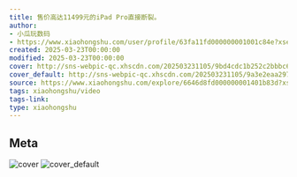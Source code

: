 ```yaml
---
title: 售价高达11499元的iPad Pro直接断裂。
author:
- 小瓜玩数码
- https://www.xiaohongshu.com/user/profile/63fa11fd000000001001c84e?xsec_token=undefined
created: 2025-03-23T00:00:00
modified: 2025-03-23T00:00:00
cover: http://sns-webpic-qc.xhscdn.com/202503231105/9bd4cdc1b252c2bbbc6f9483a837ba93/spectrum/1040g34o312ss7dtjk00g5ovq27uk3i2eup6d4fo!nc_n_webp_prv_1
cover_default: http://sns-webpic-qc.xhscdn.com/202503231105/9a3e2eaa297aadcd4fbee3911f9cc69b/spectrum/1040g34o312ss7dtjk00g5ovq27uk3i2eup6d4fo!nc_n_webp_mw_1
source: https://www.xiaohongshu.com/explore/6646d8fd000000001401b83d?xsec_token=ABG4BUh6vUuxTRAX_6vF6OV_p22q9nQin9vOUsg7FFEEA=
tags: xiaohongshu/video
tags-link:
type: xiaohongshu
---
```


## Meta

![cover](http://sns-webpic-qc.xhscdn.com/202503231105/9bd4cdc1b252c2bbbc6f9483a837ba93/spectrum/1040g34o312ss7dtjk00g5ovq27uk3i2eup6d4fo!nc_n_webp_prv_1)
![cover_default](http://sns-webpic-qc.xhscdn.com/202503231105/9a3e2eaa297aadcd4fbee3911f9cc69b/spectrum/1040g34o312ss7dtjk00g5ovq27uk3i2eup6d4fo!nc_n_webp_mw_1)
